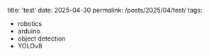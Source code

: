 title: 'test'
date: 2025-04-30
permalink: /posts/2025/04/test/
tags:
  - robotics
  - arduino
  - object detection
  - YOLOv8